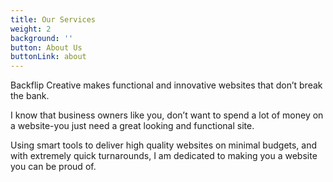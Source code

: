 ```yaml
---
title: Our Services
weight: 2
background: ''
button: About Us
buttonLink: about
---
```

Backflip Creative makes functional and innovative websites that don’t break the bank.


I know that business owners like you, don’t want to spend a lot of money on a website-you just need a great looking and functional site.

Using smart tools to deliver high quality websites on minimal budgets, and with extremely quick turnarounds, I am dedicated to making you a website you can be proud of.
